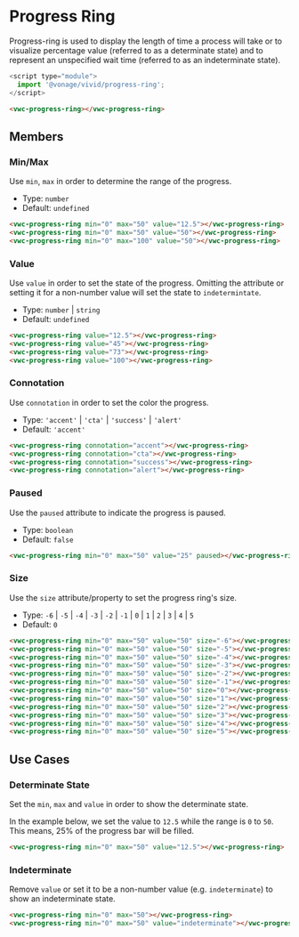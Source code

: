 # Progress Ring

Progress-ring is used to display the length of time a process will take or to visualize percentage value (referred to as a determinate state) and to represent an unspecified wait time (referred to as an indeterminate state).

```js
<script type="module">
  import '@vonage/vivid/progress-ring';
</script>
```

```html preview
<vwc-progress-ring></vwc-progress-ring>
```

## Members

### Min/Max

Use `min`, `max` in order to determine the range of the progress.

- Type: `number`
- Default: `undefined`

```html preview blocks
<vwc-progress-ring min="0" max="50" value="12.5"></vwc-progress-ring>
<vwc-progress-ring min="0" max="50" value="50"></vwc-progress-ring>
<vwc-progress-ring min="0" max="100" value="50"></vwc-progress-ring>
```

### Value

Use `value` in order to set the state of the progress. Omitting the attribute or setting it for a non-number value will set the state to `indetermintate`.

- Type: `number` | `string`
- Default: `undefined`

```html preview blocks
<vwc-progress-ring value="12.5"></vwc-progress-ring>
<vwc-progress-ring value="45"></vwc-progress-ring>
<vwc-progress-ring value="73"></vwc-progress-ring>
<vwc-progress-ring value="100"></vwc-progress-ring>
```

### Connotation

Use `connotation` in order to set the color the progress.

- Type: `'accent'` | `'cta'` | `'success'` | `'alert'`
- Default: `'accent'`

```html preview blocks
<vwc-progress-ring connotation="accent"></vwc-progress-ring>
<vwc-progress-ring connotation="cta"></vwc-progress-ring>
<vwc-progress-ring connotation="success"></vwc-progress-ring>
<vwc-progress-ring connotation="alert"></vwc-progress-ring>
```

### Paused

Use the `paused` attribute to indicate the progress is paused.

- Type: `boolean`
- Default: `false`

```html preview blocks
<vwc-progress-ring min="0" max="50" value="25" paused></vwc-progress-ring>
```

### Size

Use the `size` attribute/property to set the progress ring's size.

- Type: `-6` | `-5` | `-4` | `-3` | `-2` | `-1` | `0` | `1` | `2` | `3` | `4` | `5`
- Default: `0`

```html preview blocks
<vwc-progress-ring min="0" max="50" value="50" size="-6"></vwc-progress-ring>
<vwc-progress-ring min="0" max="50" value="50" size="-5"></vwc-progress-ring>
<vwc-progress-ring min="0" max="50" value="50" size="-4"></vwc-progress-ring>
<vwc-progress-ring min="0" max="50" value="50" size="-3"></vwc-progress-ring>
<vwc-progress-ring min="0" max="50" value="50" size="-2"></vwc-progress-ring>
<vwc-progress-ring min="0" max="50" value="50" size="-1"></vwc-progress-ring>
<vwc-progress-ring min="0" max="50" value="50" size="0"></vwc-progress-ring>
<vwc-progress-ring min="0" max="50" value="50" size="1"></vwc-progress-ring>
<vwc-progress-ring min="0" max="50" value="50" size="2"></vwc-progress-ring>
<vwc-progress-ring min="0" max="50" value="50" size="3"></vwc-progress-ring>
<vwc-progress-ring min="0" max="50" value="50" size="4"></vwc-progress-ring>
<vwc-progress-ring min="0" max="50" value="50" size="5"></vwc-progress-ring>
```

## Use Cases

### Determinate State

Set the `min`, `max` and `value` in order to show the determinate state.

In the example below, we set the value to `12.5` while the range is `0` to `50`.  This means, 25% of the progress bar will be filled.

```html preview
<vwc-progress-ring min="0" max="50" value="12.5"></vwc-progress-ring>
```

### Indeterminate

Remove `value` or set it to be a non-number value (e.g. `indeterminate`) to show an indeterminate state.

```html preview blocks
<vwc-progress-ring min="0" max="50"></vwc-progress-ring>
<vwc-progress-ring min="0" max="50" value="indeterminate"></vwc-progress-ring>
```
